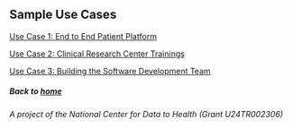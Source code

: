 ## Sample Use Cases

[Use Case 1: End to End Patient Platform](use_case_one.md)

[Use Case 2: Clinical Research Center Trainings](use_case_two.md)

[Use Case 3: Building the Software Development Team](use_case_three.md)

##### Back to [home](https://data2health.github.io/CTS-Personas/)

###### A project of the National Center for Data to Health (Grant U24TR002306)
